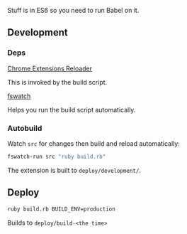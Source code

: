 Stuff is in ES6 so you need to run Babel on it.

## Development

### Deps

[Chrome Extensions Reloader](https://github.com/arikw/chrome-extensions-reloader)

This is invoked by the build script.

[fswatch](https://github.com/emcrisostomo/fswatch)

Helps you run the build script automatically.

### Autobuild

Watch `src` for changes then build and reload automatically:

```sh
fswatch-run src "ruby build.rb"
```

The extension is built to `deploy/development/`.

## Deploy

```sh
ruby build.rb BUILD_ENV=production
```

Builds to `deploy/build-<the time>`
